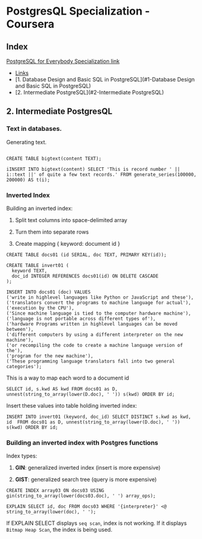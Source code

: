 # PostgresQL Specialization - Coursera

<h2> Index </h2>  

[PostgreSQL for Everybody Specialization link](https://www.coursera.org/specializations/postgresql-for-everybody)

- [Links](#links)
- [1. Database Design and Basic SQL in PostgreSQL](#1-Database Design and Basic SQL in PostgreSQL)
- [2. Intermediate PostgreSQL](#2-Intermediate PostgreSQL)

## 2. Intermediate PostgresQL

### Text in databases.
 
Generating text. 

```

CREATE TABLE bigtext(content TEXT);

iINSERT INTO bigtext(content) SELECT 'This is record number ' || i::text ||' of quite a few text records.' FROM generate_series(100000, 200000) AS t(i);
```


### Inverted Index

Building an inverted index:

1. Split text columns into space-delimited array

2. Turn them into separate rows

3. Create mapping { keyword: document id }

```
CREATE TABLE docs01 (id SERIAL, doc TEXT, PRIMARY KEY(id));

CREATE TABLE invert01 (
  keyword TEXT,
  doc_id INTEGER REFERENCES docs01(id) ON DELETE CASCADE
);
```

```
INSERT INTO docs01 (doc) VALUES
('write in highlevel languages like Python or JavaScript and these'),
('translators convert the programs to machine language for actual'),
('execution by the CPU'),
('Since machine language is tied to the computer hardware machine'),
('language is not portable across different types of'),
('hardware Programs written in highlevel languages can be moved between'),
('different computers by using a different interpreter on the new machine'),
('or recompiling the code to create a machine language version of the'),
('program for the new machine'),
('These programming language translators fall into two general categories');
```

This is a way to map each word to a document id

```
SELECT id, s.kwd AS kwd FROM docs01 as D, unnest(string_to_array(lower(D.doc), ' ')) s(kwd) ORDER BY id;
```

Insert these values into table holding inverted index:

```
INSERT INTO invert01 (keyword, doc_id) SELECT DISTINCT s.kwd as kwd, id  FROM docs01 as D, unnest(string_to_array(lower(D.doc), ' ')) s(kwd) ORDER BY id;
```


### Building an inverted index with Postgres functions

Index types:

1. **GIN**: generalized inverted index (insert is more expensive)

2. **GIST**: generalized search tree (query is more expensive)

```
CREATE INDEX array03 ON docs03 USING gin(string_to_array(lower(docs03.doc), ' ') array_ops);

EXPLAIN SELECT id, doc FROM docs03 WHERE '{interpreter}' <@ string_to_array(lower(doc), ' ');
```

If EXPLAIN SELECT displays ```seq scan```, index is not working. If it displays 
```Bitmap Heap Scan```, the index is being used.